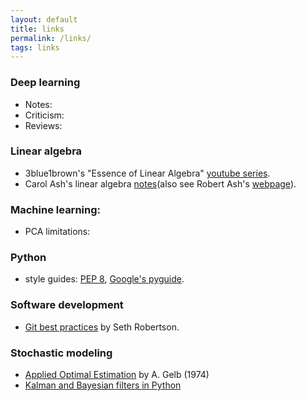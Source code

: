 ```yaml
---
layout: default
title: links
permalink: /links/
tags: links
---
```


### Deep learning
* Notes:  
* Criticism:
* Reviews:

### Linear algebra
* 3blue1brown's "Essence of Linear Algebra" [youtube series](https://www.youtube.com/playlist?list=PLZHQObOWTQDPD3MizzM2xVFitgF8hE_ab).
* Carol Ash's linear algebra [notes](https://faculty.math.illinois.edu/~ash/LinearAlg.html)(also see Robert Ash's [webpage](https://faculty.math.illinois.edu/~r-ash/)).

### Machine learning:
* PCA limitations: 

### Python
* style guides: [PEP 8](https://www.python.org/dev/peps/pep-0008/), [Google's pyguide](http://google.github.io/styleguide/pyguide.html).

### Software development
* [Git best practices](http://sethrobertson.github.io/GitBestPractices/) by Seth Robertson.

### Stochastic modeling
* [Applied Optimal Estimation](http://users.isr.ist.utl.pt/~pjcro/temp/Applied%20Optimal%20Estimation%20-%20Gelb.pdf) by A. Gelb (1974)
* [Kalman and Bayesian filters in Python](https://nbviewer.jupyter.org/github/rlabbe/Kalman-and-Bayesian-Filters-in-Python/blob/master/table_of_contents.ipynb)
